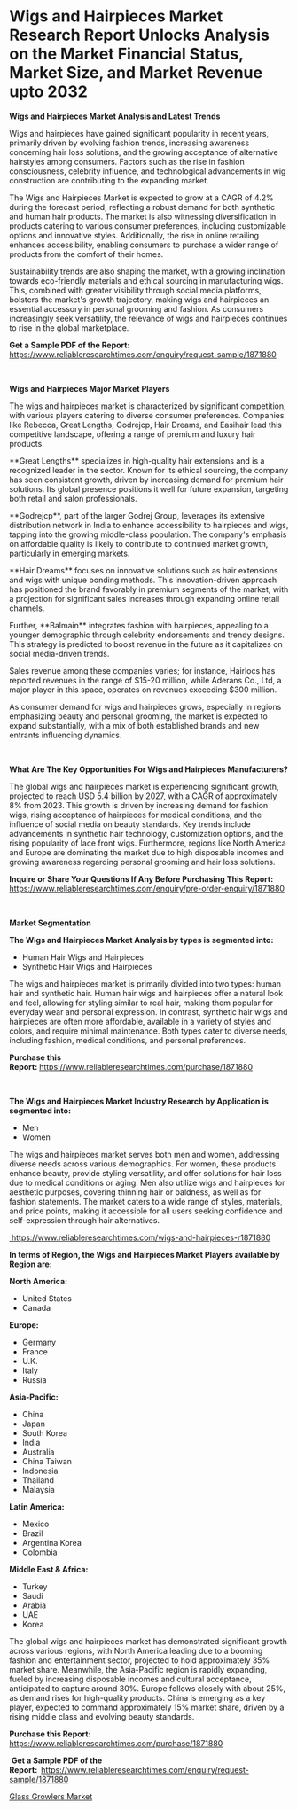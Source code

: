 <p><h1>Wigs and Hairpieces Market Research Report Unlocks Analysis on the Market Financial Status, Market Size, and Market Revenue upto 2032</h1></p><p><strong>Wigs and Hairpieces Market Analysis and Latest Trends</strong></p>
<p><p>Wigs and hairpieces have gained significant popularity in recent years, primarily driven by evolving fashion trends, increasing awareness concerning hair loss solutions, and the growing acceptance of alternative hairstyles among consumers. Factors such as the rise in fashion consciousness, celebrity influence, and technological advancements in wig construction are contributing to the expanding market. </p><p>The Wigs and Hairpieces Market is expected to grow at a CAGR of 4.2% during the forecast period, reflecting a robust demand for both synthetic and human hair products. The market is also witnessing diversification in products catering to various consumer preferences, including customizable options and innovative styles. Additionally, the rise in online retailing enhances accessibility, enabling consumers to purchase a wider range of products from the comfort of their homes. </p><p>Sustainability trends are also shaping the market, with a growing inclination towards eco-friendly materials and ethical sourcing in manufacturing wigs. This, combined with greater visibility through social media platforms, bolsters the market's growth trajectory, making wigs and hairpieces an essential accessory in personal grooming and fashion. As consumers increasingly seek versatility, the relevance of wigs and hairpieces continues to rise in the global marketplace.</p></p>
<p><strong>Get a Sample PDF of the Report:&nbsp;</strong> <a href="https://www.reliableresearchtimes.com/enquiry/request-sample/1871880?utm_campaign=3088&utm_medium=2&utm_source=Github&utm_content=ia&utm_term=04042025&utm_id=wigs-and-hairpieces">https://www.reliableresearchtimes.com/enquiry/request-sample/1871880</a></p>
<p>&nbsp;</p>
<p><strong>Wigs and Hairpieces Major Market Players</strong></p>
<p><p>The wigs and hairpieces market is characterized by significant competition, with various players catering to diverse consumer preferences. Companies like Rebecca, Great Lengths, Godrejcp, Hair Dreams, and Easihair lead this competitive landscape, offering a range of premium and luxury hair products.</p><p>**Great Lengths** specializes in high-quality hair extensions and is a recognized leader in the sector. Known for its ethical sourcing, the company has seen consistent growth, driven by increasing demand for premium hair solutions. Its global presence positions it well for future expansion, targeting both retail and salon professionals.</p><p>**Godrejcp**, part of the larger Godrej Group, leverages its extensive distribution network in India to enhance accessibility to hairpieces and wigs, tapping into the growing middle-class population. The company's emphasis on affordable quality is likely to contribute to continued market growth, particularly in emerging markets.</p><p>**Hair Dreams** focuses on innovative solutions such as hair extensions and wigs with unique bonding methods. This innovation-driven approach has positioned the brand favorably in premium segments of the market, with a projection for significant sales increases through expanding online retail channels.</p><p>Further, **Balmain** integrates fashion with hairpieces, appealing to a younger demographic through celebrity endorsements and trendy designs. This strategy is predicted to boost revenue in the future as it capitalizes on social media-driven trends.</p><p>Sales revenue among these companies varies; for instance, Hairlocs has reported revenues in the range of $15-20 million, while Aderans Co., Ltd, a major player in this space, operates on revenues exceeding $300 million.</p><p>As consumer demand for wigs and hairpieces grows, especially in regions emphasizing beauty and personal grooming, the market is expected to expand substantially, with a mix of both established brands and new entrants influencing dynamics.</p></p>
<p>&nbsp;</p>
<p><strong>What Are The Key Opportunities For Wigs and Hairpieces Manufacturers?</strong></p>
<p><p>The global wigs and hairpieces market is experiencing significant growth, projected to reach USD 5.4 billion by 2027, with a CAGR of approximately 8% from 2023. This growth is driven by increasing demand for fashion wigs, rising acceptance of hairpieces for medical conditions, and the influence of social media on beauty standards. Key trends include advancements in synthetic hair technology, customization options, and the rising popularity of lace front wigs. Furthermore, regions like North America and Europe are dominating the market due to high disposable incomes and growing awareness regarding personal grooming and hair loss solutions.</p></p>
<p><strong>Inquire or Share Your Questions If Any Before Purchasing This Report:</strong> <a href="https://www.reliableresearchtimes.com/enquiry/pre-order-enquiry/1871880?utm_campaign=3088&utm_medium=2&utm_source=Github&utm_content=ia&utm_term=04042025&utm_id=wigs-and-hairpieces">https://www.reliableresearchtimes.com/enquiry/pre-order-enquiry/1871880</a></p>
<p>&nbsp;</p>
<p><strong>Market Segmentation</strong></p>
<p><strong>The Wigs and Hairpieces Market Analysis by types is segmented into:</strong></p>
<p><ul><li>Human Hair Wigs and Hairpieces</li><li>Synthetic Hair Wigs and Hairpieces</li></ul></p>
<p><p>The wigs and hairpieces market is primarily divided into two types: human hair and synthetic hair. Human hair wigs and hairpieces offer a natural look and feel, allowing for styling similar to real hair, making them popular for everyday wear and personal expression. In contrast, synthetic hair wigs and hairpieces are often more affordable, available in a variety of styles and colors, and require minimal maintenance. Both types cater to diverse needs, including fashion, medical conditions, and personal preferences.</p></p>
<p><strong>Purchase this Report:&nbsp;</strong><a href="https://www.reliableresearchtimes.com/purchase/1871880?utm_campaign=3088&utm_medium=2&utm_source=Github&utm_content=ia&utm_term=04042025&utm_id=wigs-and-hairpieces">https://www.reliableresearchtimes.com/purchase/1871880</a></p>
<p>&nbsp;</p>
<p><strong>The Wigs and Hairpieces Market Industry Research by Application is segmented into:</strong></p>
<p><ul><li>Men</li><li>Women</li></ul></p>
<p><p>The wigs and hairpieces market serves both men and women, addressing diverse needs across various demographics. For women, these products enhance beauty, provide styling versatility, and offer solutions for hair loss due to medical conditions or aging. Men also utilize wigs and hairpieces for aesthetic purposes, covering thinning hair or baldness, as well as for fashion statements. The market caters to a wide range of styles, materials, and price points, making it accessible for all users seeking confidence and self-expression through hair alternatives.</p></p>
<p><a href="https://www.reliableresearchtimes.com/wigs-and-hairpieces-r1871880?utm_campaign=3088&utm_medium=2&utm_source=Github&utm_content=ia&utm_term=04042025&utm_id=wigs-and-hairpieces">&nbsp;https://www.reliableresearchtimes.com/wigs-and-hairpieces-r1871880</a></p>
<p><strong>In terms of Region, the Wigs and Hairpieces Market Players available by Region are:</strong></p>
<p>
    <p> <strong> North America: </strong>
        <ul>
            <li>United States</li>
            <li>Canada</li>
        </ul>
        </p> 
    <p> <strong> Europe: </strong>
        <ul>
            <li>Germany</li>
            <li>France</li>
            <li>U.K.</li>
            <li>Italy</li>
            <li>Russia</li>
        </ul>
        </p> 
    <p> <strong> Asia-Pacific: </strong>
        <ul>
            <li>China</li>
            <li>Japan</li>
            <li>South Korea</li>
            <li>India</li>
            <li>Australia</li>
            <li>China Taiwan</li>
            <li>Indonesia</li>
            <li>Thailand</li>
            <li>Malaysia</li>
        </ul>
        </p> 
    <p> <strong> Latin America: </strong>
        <ul>
            <li>Mexico</li>
            <li>Brazil</li>
            <li>Argentina Korea</li>
            <li>Colombia</li>
        </ul>
        </p> 
    <p> <strong> Middle East & Africa: </strong>
        <ul>
            <li>Turkey</li>
            <li>Saudi</li>
            <li>Arabia</li>
            <li>UAE</li>
            <li>Korea</li>
        </ul>
    </p>
    </p>
<p><p>The global wigs and hairpieces market has demonstrated significant growth across various regions, with North America leading due to a booming fashion and entertainment sector, projected to hold approximately 35% market share. Meanwhile, the Asia-Pacific region is rapidly expanding, fueled by increasing disposable incomes and cultural acceptance, anticipated to capture around 30%. Europe follows closely with about 25%, as demand rises for high-quality products. China is emerging as a key player, expected to command approximately 15% market share, driven by a rising middle class and evolving beauty standards.</p></p>
<p><strong>Purchase this Report: </strong><a href="https://www.reliableresearchtimes.com/purchase/1871880?utm_campaign=3088&utm_medium=2&utm_source=Github&utm_content=ia&utm_term=04042025&utm_id=wigs-and-hairpieces">https://www.reliableresearchtimes.com/purchase/1871880</a></p>
<p>&nbsp;<strong>Get a Sample PDF of the Report:&nbsp;&nbsp;</strong><a href="https://www.reliableresearchtimes.com/enquiry/request-sample/1871880?utm_campaign=3088&utm_medium=2&utm_source=Github&utm_content=ia&utm_term=04042025&utm_id=wigs-and-hairpieces">https://www.reliableresearchtimes.com/enquiry/request-sample/1871880</a></p>
<p><strong></strong></p>
<p><p><a href="https://github.com/dushornerfe/Market-Research-Report-List-1/blob/main/glass-growlers-market.md?utm_campaign=3088&utm_medium=2&utm_source=Github&utm_content=ia&utm_term=04042025&utm_id=wigs-and-hairpieces">Glass Growlers Market</a></p></p>